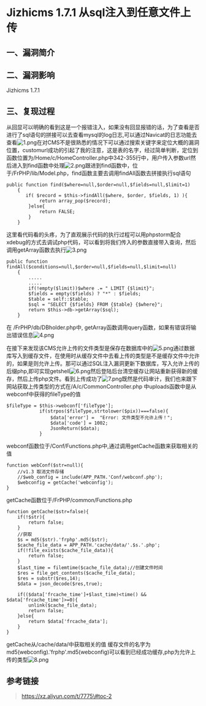 Jizhicms 1.7.1 从sql注入到任意文件上传
======================================

一、漏洞简介
------------

二、漏洞影响
------------

Jizhicms 1.7.1

三、复现过程
------------

从回显可以明确的看到这是一个报错注入，如果没有回显报错的话，为了查看是否进行了sql语句的拼接可以去查看mysql的log日志,可以通过Navicat的日志功能去查看![1.png](resource/Jizhicms1.7.1从sql注入到任意文件上传/media/rId24.png)在对CMS不是很熟悉的情况下可以通过搜索关键字来定位大概的漏洞位置，customurl成功的引起了我的注意，这是表的名字，经过简单判断，定位到函数位置为/Home/c/HomeController.php中342-355行中，用户传入参数url然后进入到find函数中处理![2.png](resource/Jizhicms1.7.1从sql注入到任意文件上传/media/rId25.png)跟进到find函数中，位于/FrPHP/lib/Model.php，find函数主要去调用findAll函数去拼接执行sql语句

    public function find($where=null,$order=null,$fields=null,$limit=1)
        {
           if( $record = $this->findAll($where, $order, $fields, 1) ){
                return array_pop($record);
            }else{
                return FALSE;
            }
        }

这里看代码看的头疼，为了直观展示代码的执行过程可以用phpstorm配合xdebug的方式去调试php代码，可以看到将我们传入的参数直接带入查询，然后调用getArray函数去执行![3.png](resource/Jizhicms1.7.1从sql注入到任意文件上传/media/rId26.png)

    public function findAll($conditions=null,$order=null,$fields=null,$limit=null)
        {
            .....
            .....
            if(!empty($limit))$where .= " LIMIT {$limit}";
            $fields = empty($fields) ? "*" : $fields;
            $table = self::$table;
            $sql = "SELECT {$fields} FROM {$table} {$where}";
            return $this->db->getArray($sql);
        }

在 /FrPHP/db/DBholder.php中,
getArray函数调用query函数，如果有错误将输出错误信息![4.png](resource/Jizhicms1.7.1从sql注入到任意文件上传/media/rId27.png)

在接下来发现该CMS允许上传的文件类型是保存在数据库中的![5.png](resource/Jizhicms1.7.1从sql注入到任意文件上传/media/rId28.png)通过数据库写入到缓存文件，在使用时从缓存文件中去看上传的类型是不是缓存文件中允许的，如果是则允许上传。那可以通过SQL注入漏洞更新下数据库，写入允许上传的后缀php,即可实现getshell![6.png](resource/Jizhicms1.7.1从sql注入到任意文件上传/media/rId29.png)然后登陆后台清空缓存让网站重新获得新的缓存，然后上传php文件。看到上传成功了![7.png](resource/Jizhicms1.7.1从sql注入到任意文件上传/media/rId30.png)既然是代码审计，我们也来跟下网站获取上传类型的方式在/A/c/CommonController.php
中uploads函数中是从webconf中获得的fileType的值

    $fileType = $this->webconf['fileType'];
                if(strpos($fileType,strtolower($pix))===false){
                    $data['error'] =  "Error: 文件类型不允许上传！";
                    $data['code'] = 1002;
                    JsonReturn($data);
                }

webconf函数位于/Conf/Functions.php中,通过调用getCache函数来获取相关的值

    function webConf($str=null){
        //v1.3 取消文件存储
        //$web_config = include(APP_PATH.'Conf/webconf.php');
        $webconfig = getCache('webconfig');
    }

getCache函数位于/FrPHP/common/Functions.php

    function getCache($str=false){
        if(!$str){
            return false;
        }
        //获取
        $s = md5($str).'frphp'.md5($str);
        $cache_file_data = APP_PATH.'cache/data/'.$s.'.php';
        if(!file_exists($cache_file_data)){
            return false;
        }
        $last_time = filemtime($cache_file_data);//创建文件时间
        $res = file_get_contents($cache_file_data);
        $res = substr($res,14);
        $data = json_decode($res,true);

        if(($data['frcache_time']+$last_time)<time() && $data['frcache_time']>=0){
            unlink($cache_file_data);
            return false;
        }else{
            return $data['frcache_data'];
        }
    }

getCache从/cache/data/中获取相关的值
缓存文件的名字为md5(webconfig).\'frphp\'.md5(webconfig)可以看到已经成功缓存,php为允许上传的类型![8.png](resource/Jizhicms1.7.1从sql注入到任意文件上传/media/rId31.png)

参考链接
--------

> https://xz.aliyun.com/t/7775\#toc-2
